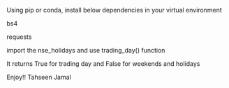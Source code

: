 Using pip or conda, install below dependencies in your virtual environment

bs4

requests


import the nse_holidays and use trading_day() function

It returns True for trading day and False for weekends and holidays


Enjoy!!
Tahseen Jamal
